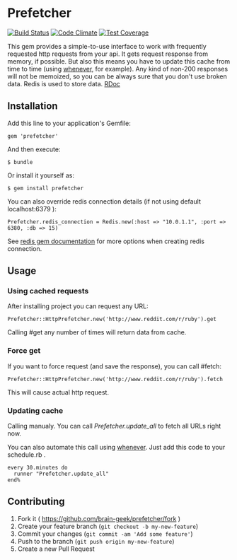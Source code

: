 # Prefetcher
[![Build Status](https://travis-ci.org/brain-geek/prefetcher.svg?branch=master)](https://travis-ci.org/brain-geek/prefetcher)
[![Code Climate](https://codeclimate.com/github/brain-geek/prefetcher/badges/gpa.svg)](https://codeclimate.com/github/brain-geek/prefetcher)
[![Test Coverage](https://codeclimate.com/github/brain-geek/prefetcher/badges/coverage.svg)](https://codeclimate.com/github/brain-geek/prefetcher)

This gem provides a simple-to-use interface to work with frequently requested http requests from your api. It gets request response from memory, if possible. But also this means you have to update this cache from time to time (using [whenever](https://github.com/javan/whenever), for example). Any kind of non-200 responses will not be memoized, so you can be always sure that you don't use broken data. Redis is used to store data. [RDoc](http://rdoc.info/github/brain-geek/prefetcher/master/frames)

## Installation

Add this line to your application's Gemfile:

    gem 'prefetcher'

And then execute:

    $ bundle

Or install it yourself as:

    $ gem install prefetcher

You can also override redis connection details (if not using default localhost:6379 ):

    Prefetcher.redis_connection = Redis.new(:host => "10.0.1.1", :port => 6380, :db => 15)

See [redis gem documentation](https://github.com/redis/redis-rb#getting-started) for more options when creating redis connection.
    
## Usage

### Using cached requests

After installing project you can request any URL:
    
    Prefetcher::HttpPrefetcher.new('http://www.reddit.com/r/ruby').get

Calling #get any number of times will return data from cache.

### Force get

If you want to force request (and save the response), you can call #fetch:

    Prefetcher::HttpPrefetcher.new('http://www.reddit.com/r/ruby').fetch

This will cause actual http request.

### Updating cache

Calling manualy. You can call *Prefetcher.update_all* to fetch all URLs right now.

You can also automate this call using [whenever](https://github.com/javan/whenever). Just add this code to your schedule.rb .

    every 30.minutes do
      runner "Prefetcher.update_all"
    end%

## Contributing

1. Fork it ( https://github.com/brain-geek/prefetcher/fork )
2. Create your feature branch (`git checkout -b my-new-feature`)
3. Commit your changes (`git commit -am 'Add some feature'`)
4. Push to the branch (`git push origin my-new-feature`)
5. Create a new Pull Request
